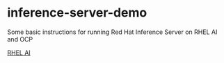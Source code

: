 # inference-server-demo
Some basic instructions for running Red Hat Inference Server on RHEL AI and OCP

[RHEL AI](RHELAI.md)
